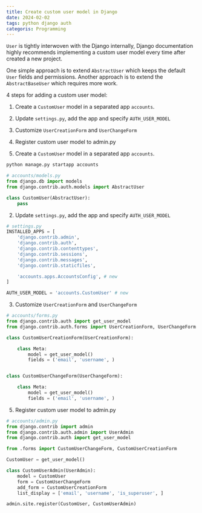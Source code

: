 ```yaml
---
title: Create custom user model in Django
date: 2024-02-02
tags: python django auth
categoris: Programming
---
```


`User` is tightly interwoven with the Django internally, Django documentation highly recommends implementing a custom user model every time after created a new project.

One simple approach is to extend `AbstractUser` which keeps the default `User` fields and permissions. Another approach is to extend the `AbstractBaseUser` which requires more work.

4 steps for adding a custom user model:

1. Create a `CustomUser` model in a separated app `accounts`.
2. Update `settings.py`, add the app and specify `AUTH_USER_MODEL`
3. Customize `UserCreationForm` and `UserChangeForm`
4. Register custom user model to admin.py

1. Create a `CustomUser` model in a separated app `accounts`.

```bash
python manage.py startapp accounts
```

```python
# accounts/models.py
from django.db import models
from django.contrib.auth.models import AbstractUser

class CustomUser(AbstractUser):
    pass
```

2. Update `settings.py`, add the app and specify `AUTH_USER_MODEL`

```python
# settings.py
INSTALLED_APPS = [
    'django.contrib.admin',
    'django.contrib.auth',
    'django.contrib.contenttypes',
    'django.contrib.sessions',
    'django.contrib.messages',
    'django.contrib.staticfiles',

    'accounts.apps.AccountsConfig', # new
]

AUTH_USER_MODEL = 'accounts.CustomUser' # new
```

3. Customize `UserCreationForm` and `UserChangeForm`

```python
# accounts/forms.py
from django.contrib.auth import get_user_model
from django.contrib.auth.forms import UserCreationForm, UserChangeForm

class CustomUserCreationForm(UserCreationForm):

    class Meta:
        model = get_user_model()
        fields = ('email', 'username', )


class CustomUserChangeForm(UserChangeForm):

    class Meta:
        model = get_user_model()
        fields = ('email', 'username', )
```

5. Register custom user model to admin.py

```python
# accounts/admin.py
from django.contrib import admin
from django.contrib.auth.admin import UserAdmin
from django.contrib.auth import get_user_model

from .forms import CustomUserChangeForm, CustomUserCreationForm

CustomUser = get_user_model()

class CustomUserAdmin(UserAdmin):
    model = CustomUser
    form = CustomUserChangeForm
    add_form = CustomUserCreationForm
    list_display = ['email', 'username', 'is_superuser', ]

admin.site.register(CustomUser, CustomUserAdmin)
```